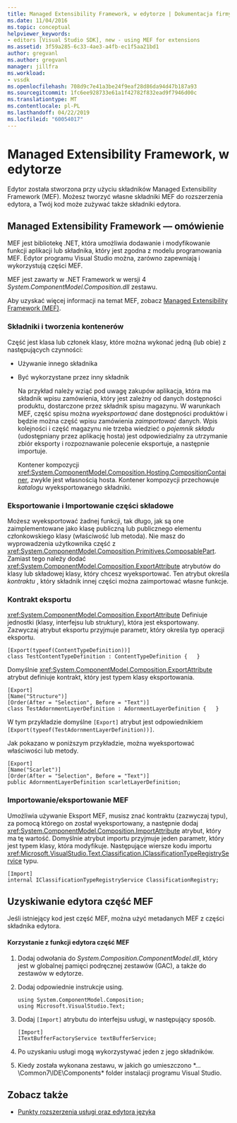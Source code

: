 ```yaml
---
title: Managed Extensibility Framework, w edytorze | Dokumentacja firmy Microsoft
ms.date: 11/04/2016
ms.topic: conceptual
helpviewer_keywords:
- editors [Visual Studio SDK], new - using MEF for extensions
ms.assetid: 3f59a285-6c33-4ae3-a4fb-ec1f5aa21bd1
author: gregvanl
ms.author: gregvanl
manager: jillfra
ms.workload:
- vssdk
ms.openlocfilehash: 708d9c7e41a3be24f9eaf28d86da94d47b187a93
ms.sourcegitcommit: 1fc6ee928733e61a1f42782f832ead9f7946d00c
ms.translationtype: MT
ms.contentlocale: pl-PL
ms.lasthandoff: 04/22/2019
ms.locfileid: "60054017"
---
```

# <a name="managed-extensibility-framework-in-the-editor"></a>Managed Extensibility Framework, w edytorze
Edytor została stworzona przy użyciu składników Managed Extensibility Framework (MEF). Możesz tworzyć własne składniki MEF do rozszerzenia edytora, a Twój kod może zużywać także składniki edytora.

## <a name="overview-of-the-managed-extensibility-framework"></a>Managed Extensibility Framework — omówienie
 MEF jest bibliotekę .NET, która umożliwia dodawanie i modyfikowanie funkcji aplikacji lub składnika, który jest zgodna z modelu programowania MEF. Edytor programu Visual Studio można, zarówno zapewniają i wykorzystują części MEF.

 MEF jest zawarty w .NET Framework w wersji 4 *System.ComponentModel.Composition.dll* zestawu.

 Aby uzyskać więcej informacji na temat MEF, zobacz [Managed Extensibility Framework (MEF)](/dotnet/framework/mef/index).

### <a name="component-parts-and-composition-containers"></a>Składniki i tworzenia kontenerów
 Część jest klasa lub członek klasy, które można wykonać jedną (lub obie) z następujących czynności:

- Używanie innego składnika

- Być wykorzystane przez inny składnik

  Na przykład należy wziąć pod uwagę zakupów aplikacja, która ma składnik wpisu zamówienia, który jest zależny od danych dostępności produktu, dostarczone przez składnik spisu magazynu. W warunkach MEF, część spisu można *wyeksportować* dane dostępności produktów i będzie można część wpisu zamówienia *zaimportować* danych. Wpis kolejności i część magazynu nie trzeba wiedzieć o *pojemnik składu* (udostępniany przez aplikację hosta) jest odpowiedzialny za utrzymanie zbiór eksporty i rozpoznawanie polecenie eksportuje, a następnie importuje.

  Kontener kompozycji <xref:System.ComponentModel.Composition.Hosting.CompositionContainer>, zwykle jest własnością hosta. Kontener kompozycji przechowuje *katalogu* wyeksportowanego składniki.

### <a name="export-and-import-component-parts"></a>Eksportowanie i Importowanie części składowe
 Możesz wyeksportować żadnej funkcji, tak długo, jak są one zaimplementowane jako klasę publiczną lub publicznego elementu członkowskiego klasy (właściwość lub metoda). Nie masz do wyprowadzenia użytkownika część z <xref:System.ComponentModel.Composition.Primitives.ComposablePart>. Zamiast tego należy dodać <xref:System.ComponentModel.Composition.ExportAttribute> atrybutów do klasy lub składowej klasy, który chcesz wyeksportować. Ten atrybut określa *kontraktu* , który składnik innej części można zaimportować własne funkcje.

### <a name="the-export-contract"></a>Kontrakt eksportu
 <xref:System.ComponentModel.Composition.ExportAttribute> Definiuje jednostki (klasy, interfejsu lub struktury), która jest eksportowany. Zazwyczaj atrybut eksportu przyjmuje parametr, który określa typ operacji eksportu.

```
[Export(typeof(ContentTypeDefinition))]
class TestContentTypeDefinition : ContentTypeDefinition {   }
```

 Domyślnie <xref:System.ComponentModel.Composition.ExportAttribute> atrybut definiuje kontrakt, który jest typem klasy eksportowania.

```
[Export]
[Name("Structure")]
[Order(After = "Selection", Before = "Text")]
class TestAdornmentLayerDefinition : AdornmentLayerDefinition {   }
```

 W tym przykładzie domyślne `[Export]` atrybut jest odpowiednikiem `[Export(typeof(TestAdornmentLayerDefinition))]`.

 Jak pokazano w poniższym przykładzie, można wyeksportować właściwości lub metody.

```
[Export]
[Name("Scarlet")]
[Order(After = "Selection", Before = "Text")]
public AdornmentLayerDefinition scarletLayerDefinition;
```

### <a name="import-a-mef-export"></a>Importowanie/eksportowanie MEF
 Umożliwia używanie Eksport MEF, musisz znać kontraktu (zazwyczaj typu), za pomocą którego on został wyeksportowany, a następnie dodaj <xref:System.ComponentModel.Composition.ImportAttribute> atrybut, który ma tę wartość. Domyślnie atrybut importu przyjmuje jeden parametr, który jest typem klasy, która modyfikuje. Następujące wiersze kodu importu <xref:Microsoft.VisualStudio.Text.Classification.IClassificationTypeRegistryService> typu.

```
[Import]
internal IClassificationTypeRegistryService ClassificationRegistry;
```

## <a name="get-editor-functionality-from-a-mef-component-part"></a>Uzyskiwanie edytora część MEF
 Jeśli istniejący kod jest część MEF, można użyć metadanych MEF z części składnika edytora.

#### <a name="to-consume-editor-functionality-from-a-mef-component-part"></a>Korzystanie z funkcji edytora część MEF

1. Dodaj odwołania do *System.Composition.ComponentModel.dll*, który jest w globalnej pamięci podręcznej zestawów (GAC), a także do zestawów w edytorze.

2. Dodaj odpowiednie instrukcje using.

    ```
    using System.ComponentModel.Composition;
    using Microsoft.VisualStudio.Text;
    ```

3. Dodaj `[Import]` atrybutu do interfejsu usługi, w następujący sposób.

    ```
    [Import]
    ITextBufferFactoryService textBufferService;
    ```

4. Po uzyskaniu usługi mogą wykorzystywać jeden z jego składników.

5. Kiedy została wykonana zestawu, w jakich go umieszczono *... \Common7\IDE\Components\* folder instalacji programu Visual Studio.

## <a name="see-also"></a>Zobacz także
- [Punkty rozszerzenia usługi oraz edytora języka](../extensibility/language-service-and-editor-extension-points.md)